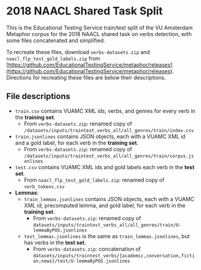 # 2018 NAACL Shared Task Split

This is the Educational Testing Service train/test split of the VU Amsterdam
Metaphor corpus for the 2018 NAACL shared task on verbs detection, with some
files concatenated and simplified.

To recreate these files, download `verbs-datasets.zip` and `naacl_flp_test_gold_labels.zip` from [https://github.com/EducationalTestingService/metaphor/releases](https://github.com/EducationalTestingService/metaphor/releases).
Directions for recreating these files are below their descriptions.

## File descriptions

- `train.csv` contains VUAMC XML ids, verbs, and genres for every verb in the **training set**.
    - From `verbs-datasets.zip`: renamed copy of `/datasets/inputs/traintest_verbs_all/all_genres/train/index.csv`
- `train.jsonlines` contains JSON objects, each with a VUAMC XML id and a gold label, for each verb in the **training set**.
    - From `verbs-datasets.zip`: renamed copy of `/datasets/inputs/traintest_verbs_all/all_genres/train/corpus.jsonlines`
- `test.csv` contains VUAMC XML ids and gold labels each verb in the **test set**.
    - From `naacl_flp_test_gold_labels.zip`: renamed copy of `verb_tokens.csv`
- **Lemmas**:
    - `train_lemmas.jsonlines` contains JSON objects, each with a VUAMC XML id, precomputed lemma, and gold label, for each verb in the **training set**.
        - From `verbs-datasets.zip`: renamed copy of `datasets/inputs/traintest_verbs_all/all_genres/train/U-lemmaByPOS.jsonlines`
    - `test_lemmas.jsonlines` is the same as `train_lemmas.jsonlines`, but has verbs in the **test set**.
        - From `verbs-datasets.zip`: concatenation of `datasets/inputs/traintest_verbs/{academic,conversation,fiction,news}/test/U-lemmaByPOS.jsonlines`
